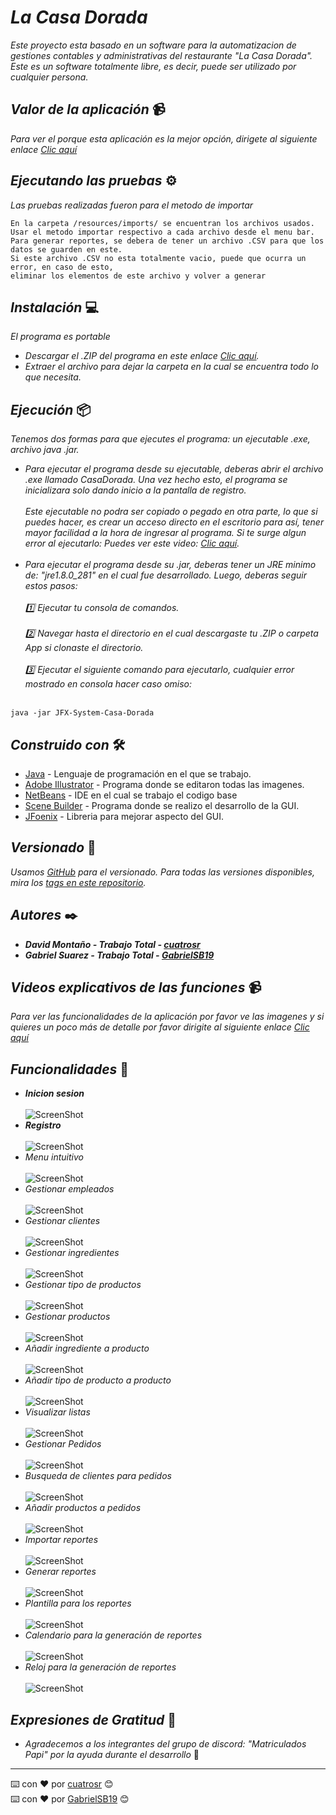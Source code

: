 # <b>_La Casa Dorada_</b>

_Este proyecto esta basado en un software para la automatizacion de gestiones contables y administrativas del restaurante "La Casa Dorada"._<br>
_Este es un software totalmente libre, es decir, puede ser utilizado por cualquier persona._

## <b>_Valor de la aplicación_</b> 📹

_Para ver el porque esta aplicación es la mejor opción, dirigete al siguiente enlace [Clic aquí]()_

## <b>_Ejecutando las pruebas_</b> ⚙️

_Las pruebas realizadas fueron para el metodo de importar_

```
En la carpeta /resources/imports/ se encuentran los archivos usados.
Usar el metodo importar respectivo a cada archivo desde el menu bar.
Para generar reportes, se debera de tener un archivo .CSV para que los datos se guarden en este.
Si este archivo .CSV no esta totalmente vacio, puede que ocurra un error, en caso de esto, 
eliminar los elementos de este archivo y volver a generar
```

## <b>_Instalación_</b> 💻

_El programa es portable_

* _Descargar el .ZIP del programa en este enlace [Clic aquí](https://www.mediafire.com/file/5cf0g55mwti35nv/CasaDorada.zip/file)._<br>
* _Extraer el archivo para dejar la carpeta en la cual se encuentra todo lo que necesita._

## <b>_Ejecución_</b> 📦

_Tenemos dos formas para que ejecutes el programa: un ejecutable .exe, archivo java .jar._

* _Para ejecutar el programa desde su ejecutable, deberas abrir el archivo .exe llamado CasaDorada. Una vez hecho esto, el programa se inicializara solo dando inicio a la pantalla de registro. <br><br> Este ejecutable no podra ser copiado o pegado en otra parte, lo que si puedes hacer, es crear un acceso directo en el escritorio para así, tener mayor facilidad a la hora de ingresar al programa. Si te surge algun error al ejecutarlo: Puedes ver este video: [Clic aquí]()._<br><br>
* _Para ejecutar el programa desde su .jar, deberas tener un JRE minimo de: "jre1.8.0_281" en el cual fue desarrollado. Luego, deberas seguir estos pasos: <br><br> 1️⃣ Ejecutar tu consola de comandos. <br><br> 2️⃣ Navegar hasta el directorio en el cual descargaste tu .ZIP o carpeta App si clonaste el directorio.<br><br> 3️⃣ Ejecutar el siguiente comando para ejecutarlo, cualquier error mostrado en consola hacer caso omiso:_<br><br>
```
java -jar JFX-System-Casa-Dorada
```

## <b>_Construido con_</b> 🛠️

* [Java](https://www.oracle.com/co/java/technologies/javase/javase-jdk8-downloads.html) - Lenguaje de programación en el que se trabajo.
* [Adobe Illustrator](https://www.adobe.com/la/products/illustrator/free-trial-download.html) - Programa donde se editaron todas las imagenes.
* [NetBeans](https://netbeans.apache.org/) - IDE en el cual se trabajo el codigo base
* [Scene Builder](https://gluonhq.com/products/scene-builder/) - Programa donde se realizo el desarrollo de la GUI.
* [JFoenix](https://github.com/sshahine/JFoenix) - Libreria para mejorar aspecto del GUI.

## <b>_Versionado_</b> 📌

_Usamos [GitHub](https://github.com/) para el versionado. Para todas las versiones disponibles, mira los [tags en este repositorio](https://github.com/GabrielSB19/JFX-System-Casa-Dorada)._

## <b>_Autores_ ✒️

* _David Montaño - Trabajo Total - [cuatrosr](https://github.com/cuatrosr)_
* _Gabriel Suarez - Trabajo Total - [GabrielSB19](https://github.com/GabrielSB19)_

## _Videos explicativos de las funciones_</b> 📹

_Para ver las funcionalidades de la aplicación por favor ve las imagenes y si quieres un poco más de detalle por favor dirigite al siguiente enlace [Clic aquí]()_

## <b>_Funcionalidades_</b> 📱
* <b>_Inicion sesion_</b> <br><br>
![ScreenShot](https://github.com/GabrielSB19/JFX-System-Casa-Dorada/blob/master/resources/image/Inicio%20Sesion.png)
* <b>_Registro_</b> <br><br>
![ScreenShot](https://github.com/GabrielSB19/JFX-System-Casa-Dorada/blob/master/resources/image/Registro.png)
* _Menu intuitivo_ <br><br>
![ScreenShot](https://github.com/GabrielSB19/JFX-System-Casa-Dorada/blob/master/resources/image/Menu.png)
* _Gestionar empleados_ <br><br>
![ScreenShot](https://github.com/GabrielSB19/JFX-System-Casa-Dorada/blob/master/resources/image/Empleados.png)
* _Gestionar clientes_ <br><br>
![ScreenShot](https://github.com/GabrielSB19/JFX-System-Casa-Dorada/blob/master/resources/image/Cliente.png)
* _Gestionar ingredientes_ <br><br>
![ScreenShot](https://github.com/GabrielSB19/JFX-System-Casa-Dorada/blob/master/resources/image/Ingredientes.png)
* _Gestionar tipo de productos_ <br><br>
![ScreenShot](https://github.com/GabrielSB19/JFX-System-Casa-Dorada/blob/master/resources/image/Tipo%20de%20Producto.png)
* _Gestionar productos_ <br><br>
![ScreenShot](https://github.com/GabrielSB19/JFX-System-Casa-Dorada/blob/master/resources/image/Productos.png)
* _Añadir ingrediente a producto_ <br><br>
![ScreenShot](https://github.com/GabrielSB19/JFX-System-Casa-Dorada/blob/master/resources/image/AddIngToP.png)
* _Añadir tipo de producto a producto_ <br><br>
![ScreenShot](https://github.com/GabrielSB19/JFX-System-Casa-Dorada/blob/master/resources/image/AddTpToP.png)
* _Visualizar listas_ <br><br>
![ScreenShot](https://github.com/GabrielSB19/JFX-System-Casa-Dorada/blob/master/resources/image/ListarElementos.png)
* _Gestionar Pedidos_ <br><br>
![ScreenShot](https://github.com/GabrielSB19/JFX-System-Casa-Dorada/blob/master/resources/image/Pedidos.png)
* _Busqueda de clientes para pedidos_ <br><br>
![ScreenShot](https://github.com/GabrielSB19/JFX-System-Casa-Dorada/blob/master/resources/image/BusquedaC.png)
* _Añadir productos a pedidos_ <br><br>
![ScreenShot](https://github.com/GabrielSB19/JFX-System-Casa-Dorada/blob/master/resources/image/AddPToO.png)
* _Importar reportes_ <br><br>
![ScreenShot](https://github.com/GabrielSB19/JFX-System-Casa-Dorada/blob/master/resources/image/Importar%20registros.png)
* _Generar reportes_ <br><br>
![ScreenShot](https://github.com/GabrielSB19/JFX-System-Casa-Dorada/blob/master/resources/image/Reportes.png)
* _Plantilla para los reportes_ <br><br>
![ScreenShot](https://github.com/GabrielSB19/JFX-System-Casa-Dorada/blob/master/resources/image/ReportBase.png)
* _Calendario para la generación de reportes_ <br><br>
![ScreenShot](https://github.com/GabrielSB19/JFX-System-Casa-Dorada/blob/master/resources/image/Calendar.png)
* _Reloj para la generación de reportes_ <br><br>
![ScreenShot](https://github.com/GabrielSB19/JFX-System-Casa-Dorada/blob/master/resources/image/Reloj.png)

## <b>_Expresiones de Gratitud_</b> 🎁

* _Agradecemos a los integrantes del grupo de discord: "Matriculados Papi" por la ayuda durante el desarrollo_ 📢

---
⌨️ con ❤️ por [cuatrosr](https://github.com/cuatrosr) 😊<br>
⌨️ con ❤️ por [GabrielSB19](https://github.com/GabrielSB19) 😊
